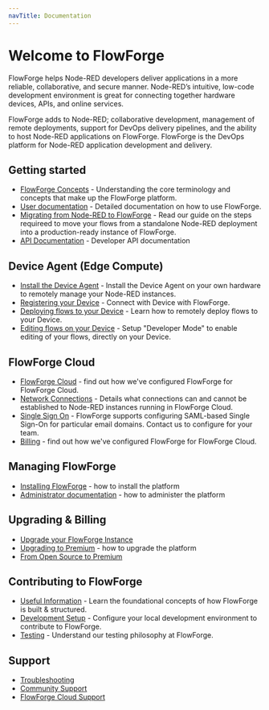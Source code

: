 ```yaml
---
navTitle: Documentation
---
```


# Welcome to FlowForge

FlowForge helps Node-RED developers deliver applications in a more reliable,
collaborative, and secure manner. Node-RED’s intuitive, low-code development
environment is great for connecting together hardware devices, APIs, and online
services.

FlowForge adds to Node-RED; collaborative development, management of
remote deployments, support for DevOps delivery pipelines, and the ability to
host Node-RED applications on FlowForge. FlowForge is the DevOps platform for
Node-RED application development and delivery.

## Getting started

 - [FlowForge Concepts](./user/concepts.md) - Understanding the core terminology and concepts that make up the FlowForge platform.
 - [User documentation](./user/) - Detailed documentation on how to use FlowForge.
 - [Migrating from Node-RED to FlowForge](./user/migration/#migrating-a-node-red-application-to-flowforge) - Read our guide on the steps requireed to move your flows from a standalone Node-RED deployment into a production-ready instance of FlowForge.
 - [API Documentation](./api/) - Developer API documentation

## Device Agent (Edge Compute)

- [Install the Device Agent](./user/devices.md) - Install the Device Agent on your own hardware to remotely manage your Node-RED instances.
- [Registering your Device](./user/devices.md#register-the-device) - Connect with Device with FlowForge.
- [Deploying flows to your Device](./user/devices.md#deploying-a-node-red-instance-to-the-device) - Learn how to remotely deploy flows to your Device.
- [Editing flows on your Device](.//user/devices.md#editing-the-node-red-flows-on-a-device) - Setup "Developer Mode" to enable editing of your flows, directly on your Device.

## FlowForge Cloud
 - [FlowForge Cloud](./cloud/) - find out how we've configured FlowForge for FlowForge Cloud.
 - [Network Connections](./cloud/#network-connections/) - Details what connections can and cannot be established to Node-RED instances running in FlowForge Cloud.
 - [Single Sign On](./cloud/#single-sign-on/) - FlowForge supports configuring SAML-based Single Sign-On for particular email domains. Contact us to configure for your team.
 - [Billing](./cloud/) - find out how we've configured FlowForge for FlowForge Cloud.

## Managing FlowForge

- [Installing FlowForge](./install/) - how to install the platform
- [Administrator documentation](./admin/) - how to administer the platform

## Upgrading & Billing

- [Upgrade your FlowForge Instance](./upgrade/README.md)
- [Upgrading to Premium](./upgrade/) - how to upgrade the platform
- [From Open Source to Premium](./upgrade/open-source-to-premium.md)

 ## Contributing to FlowForge
 - [Useful Information](./contribute/#contributing-to-flowforge/) - Learn the foundational concepts of how FlowForge is built & structured. 
 - [Development Setup](./contribute/#development-setup/) - Configure your local development environment to contribute to FlowForge.
 - [Testing](./contribute/#testing/) - Understand our testing philosophy at FlowForge.
 
## Support

- [Troubleshooting](./user/#debugging-and-fixing-node-red-issues)
- [Community Support](https://community.flowforge.com/)
- [FlowForge Cloud Support](./cloud/#support)